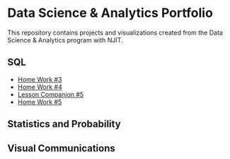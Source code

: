 # Data Science & Analytics Portfolio

This repository contains projects and visualizations created from the Data Science & Analytics program with NJIT.


## SQL
* [Home Work #3](https://github.com/fbrinadze/NJIT-Data-Science-Bootcamp/blob/main/sql/CLASS_WORK_MODULE3-1.sql)
* [Home Work #4](https://github.com/fbrinadze/NJIT-Data-Science-Bootcamp/blob/main/sql/class_4_hw.sql)
* [Lesson Companion #5](https://github.com/fbrinadze/NJIT-Data-Science-Bootcamp/blob/main/sql/Module_5.sql)
* [Home Work #5](https://github.com/fbrinadze/NJIT-Data-Science-Bootcamp/blob/main/sql/class6_work.sqll)


## Statistics and Probability


## Visual Communications

